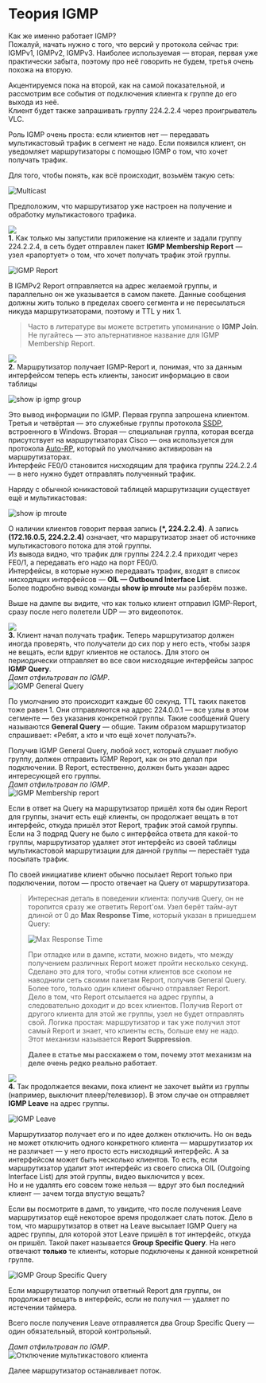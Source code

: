 # Теория IGMP

Как же именно работает IGMP?  
Пожалуй, начать нужно с того, что версий у протокола сейчас три: IGMPv1, IGMPv2, IGMPv3. Наиболее используемая — вторая, первая уже практически забыта, поэтому про неё говорить не будем, третья очень похожа на вторую.

Акцентируемся пока на второй, как на самой показательной, и рассмотрим все события от подключения клиента к группе до его выхода из неё.  
Клиент будет также запрашивать группу 224.2.2.4 через проигрыватель VLC.

Роль IGMP очень проста: если клиентов нет — передавать мультикастовый трафик в сегмент не надо. Если появился клиент, он уведомляет маршрутизаторы с помощью IGMP о том, что хочет получать трафик.

Для того, чтобы понять, как всё происходит, возьмём такую сеть:

![Multicast](http://img-fotki.yandex.ru/get/9753/83739833.37/0_da2ef_f0bc8d45_XL.png)

Предположим, что маршрутизатор уже настроен на получение и обработку мультикастового трафика.

![](http://img-fotki.yandex.ru/get/6729/83739833.39/0_da9ff_770594e6_M.png)  
**1.** Как только мы запустили приложение на клиенте и задали группу 224.2.2.4, в сеть будет отправлен пакет **IGMP Membership Report** — узел «рапортует» о том, что хочет получать трафик этой группы.

![IGMP Report](http://img-fotki.yandex.ru/get/6729/83739833.37/0_da2f0_e4ee7c67_XXXL.png)

В IGMPv2 Report отправляется на адрес желаемой группы, и параллельно он же указывается в самом пакете. Данные сообщения должны жить только в пределах своего сегмента и не пересылаться никуда маршрутизаторами, поэтому и TTL у них 1.

> Часто в литературе вы можете встретить упоминание о **IGMP Join**. Не пугайтесь — это альтернативное название для IGMP Membership Report.

![](http://img-fotki.yandex.ru/get/6729/83739833.39/0_da9ff_770594e6_M.png)  
**2.** Маршрутизатор получает IGMP-Report и, понимая, что за данным интерфейсом теперь есть клиенты, заносит информацию в свои таблицы

![show ip igmp group](http://img-fotki.yandex.ru/get/9763/83739833.37/0_da2f1_e0f2b4_XL.png)

Это вывод информации по IGMP. Первая группа запрошена клиентом. Третья и четвёртая — это служебные группы протокола [SSDP](http://lookmeup.linkmeup.ru/#term158), встроенного в Windows. Вторая — специальная группа, которая всегда присутствует на маршрутизаторах Cisco — она используется для протокола [Auto-RP](http://lookmeup.linkmeup.ru/#term306), который по умолчанию активирован на маршрутизаторах.  
Интерфейс FE0/0 становится нисходящим для трафика группы 224.2.2.4 — в него нужно будет отправлять полученный трафик.

Наряду с обычной юникастовой таблицей маршрутизации существует ещё и мультикастовая:

![show ip mroute](http://img-fotki.yandex.ru/get/9932/83739833.37/0_da2f2_7a90f656_XL.png)

О наличии клиентов говорит первая запись **\(\*, 224.2.2.4\)**. А запись **\(172.16.0.5, 224.2.2.4\)** означает, что маршрутизатор знает об источнике мультикастового потока для этой группы.  
Из вывода видно, что трафик для группы 224.2.2.4 приходит через FE0/1, а передавать его надо на порт FE0/0.  
Интерфейсы, в которые нужно передавать трафик, входят в список нисходящих интерфейсов — **OIL — Outbound Interface List**.  
Более подробно вывод команды **show ip mroute** мы разберём позже.

Выше на дампе вы видите, что как только клиент отправил IGMP-Report, сразу после него полетели UDP — это видеопоток.

![](http://img-fotki.yandex.ru/get/6729/83739833.39/0_da9ff_770594e6_M.png)  
**3.** Клиент начал получать трафик. Теперь маршрутизатор должен иногда проверять, что получатели до сих пор у него есть, чтобы зазря не вещать, если вдруг клиентов не осталось. Для этого он периодически отправляет во все свои нисходящие интерфейсы запрос **IGMP Query**.  
_Дамп отфильтрован по IGMP_.  
![IGMP General Query](http://img-fotki.yandex.ru/get/9169/83739833.37/0_da2f3_1f65170e_XXL.png)

По умолчанию это происходит каждые 60 секунд. TTL таких пакетов тоже равен 1. Они отправляются на адрес 224.0.0.1 — все узлы в этом сегменте — без указания конкретной группы. Такие сообщений Query называются **General Query** — общие. Таким образом маршрутизатор спрашивает: «Ребят, а кто и что ещё хочет получать?».

Получив IGMP General Query, любой хост, который слушает любую группу, должен отправить IGMP Report, как он это делал при подключении. В Report, естественно, должен быть указан адрес интересующей его группы.  
_Дамп отфильтрован по IGMP_.  
![IGMP Membership report](http://img-fotki.yandex.ru/get/9491/83739833.37/0_da2f4_7d385a82_XXL.png)

Если в ответ на Query на маршрутизатор пришёл хотя бы один Report для группы, значит есть ещё клиенты, он продолжает вещать в тот интерфейс, откуда пришёл этот Report, трафик этой самой группы.  
Если на 3 подряд Query не было с интерфейса ответа для какой-то группы, маршрутизатор удаляет этот интерфейс из своей таблицы мультикастовой маршрутизации для данной группы — перестаёт туда посылать трафик.

По своей инициативе клиент обычно посылает Report только при подключении, потом — просто отвечает на Query от маршрутизатора.

> Интересная деталь в поведении клиента: получив Query, он не торопится сразу же ответить Report'ом. Узел берёт тайм-аут длиной от 0 до **Max Response Time**, который указан в пришедшем Query:  
>   
> ![Max Response Time](http://img-fotki.yandex.ru/get/9497/83739833.37/0_da2f5_348d9ad8_XXL.png)  
>   
> При отладке или в дампе, кстати, можно видеть, что между получением различных Report может пройти несколько секунд.  
> Сделано это для того, чтобы сотни клиентов все скопом не наводнили сеть своими пакетам Report, получив General Query. Более того, только один клиент обычно отправляет Report.  
> Дело в том, что Report отсылается на адрес группы, а следовательно доходит и до всех клиентов. Получив Report от другого клиента для этой же группы, узел не будет отправлять свой. Логика простая: маршрутизатор и так уже получил этот самый Report и знает, что клиенты есть, больше ему не надо.  
> Этот механизм называется **Report Suppression**.  
>   
> **Далее в статье мы расскажем о том, почему этот механизм на деле очень редко реально работает**.

![](http://img-fotki.yandex.ru/get/6729/83739833.39/0_da9ff_770594e6_M.png)  
**4.** Так продолжается веками, пока клиент не захочет выйти из группы \(например, выключит плеер/телевизор\). В этом случае он отправляет **IGMP Leave** на адрес группы.

![IGMP Leave](http://img-fotki.yandex.ru/get/6710/83739833.37/0_da2f6_4cec4c3a_XXXL.png)

Маршрутизатор получает его и по идее должен отключить. Но он ведь не может отключить одного конкретного клиента — маршрутизатор их не различает — у него просто есть нисходящий интерфейс. А за интерфейсом может быть несколько клиентов. То есть, если маршрутизатор удалит этот интерфейс из своего списка OIL \(Outgoing Interface List\) для этой группы, видео выключится у всех.  
Но и не удалять его совсем тоже нельзя — вдруг это был последний клиент — зачем тогда впустую вещать?

Если вы посмотрите в дамп, то увидите, что после получения Leave маршрутизатор ещё некоторое время продолжает слать поток. Дело в том, что маршрутизатор в ответ на Leave высылает IGMP Query на адрес группы, для которой этот Leave пришёл в тот интерфейс, откуда он пришёл. Такой пакет называется **Group Specific Query**. На него отвечают **только** те клиенты, которые подключены к данной конкретной группе.

![IGMP Group Specific Query](http://img-fotki.yandex.ru/get/9169/83739833.37/0_da2f7_eb322104_XXXL.png)

Если маршрутизатор получил ответный Report для группы, он продолжает вещать в интерфейс, если не получил — удаляет по истечении таймера.

Всего после получения Leave отправляется два Group Specific Query — один обязательный, второй контрольный.

_Дамп отфильтрован по IGMP_.  
![&#x41E;&#x442;&#x43A;&#x43B;&#x44E;&#x447;&#x435;&#x43D;&#x438;&#x435; &#x43C;&#x443;&#x43B;&#x44C;&#x442;&#x438;&#x43A;&#x430;&#x441;&#x442;&#x43E;&#x432;&#x43E;&#x433;&#x43E; &#x43A;&#x43B;&#x438;&#x435;&#x43D;&#x442;&#x430;](http://img-fotki.yandex.ru/get/9806/83739833.37/0_da2f8_5c37f4c9_XXL.png)

Далее маршрутизатор останавливает поток.

